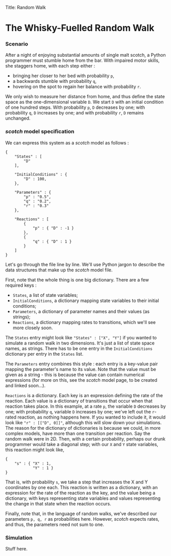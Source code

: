 Title: Random Walk

# The Whisky-Fuelled Random Walk



### Scenario

After a night of enjoying substantial amounts of single malt scotch, a Python programmer must stumble home from the bar. With impaired motor skills, she staggers home, with each step either :
 
- bringing her closer to her bed with probability `p`,
- a backwards stumble with probability `q`,
- hovering on the spot to regain her balance with probability `r`.


We only wish to measure her distance from home, and thus define the state space as the one-dimensional variable `D`. We start `D` with an initial condition of one hundred steps. With probability `p`, `D` decreases by one; with probability `q`, `D` increases by one; and with probability `r`, `D` remains unchanged.



### _scotch_ model specification

We can express this system as a _scotch_ model as follows :

```
{
    "States" : [
        "D"
    ],

    "InitialConditions" : {
        "D" : 100,
    },

    "Parameters" : {
        "p" : "0.5",
        "q" : "0.2",
        "r" : "0.3"
    },

    "Reactions" : [
        {
            "p" : { "D" : -1 }
        },
        {
            "q" : { "D" : 1 }
        }
    ]
}
```

Let's go through the file line by line. We'll use Python jargon to describe the data structures that make up the _scotch_ model file.

First, note that the whole thing is one big dictionary. There are a few required keys :

- `States`, a list of state variables;
- `InitialConditions`, a dictionary mapping state variables to their initial conditions;
- `Parameters`, a dictionary of parameter names and their values (as strings);
- `Reactions`, a dictionary mapping rates to transitions, which we'll see more closely soon.

The `States` entry might look like `"States" : ["X", "Y"]` if you wanted to simulate a random walk in two dimensions. It's just a list of state space names, as strings. There has to be one entry in the `InitialConditions` dictionary per entry in the `States` list.

The `Parameters` entry combines this style : each entry is a key-value pair mapping the parameter's name to its value. Note that the value must be given as a string - this is because the value can contain numerical expressions (for more on this, see the _scotch_ model page, to be created and linked soon...).

`Reactions` is a dictionary. Each key is an expression defining the rate of the reaction. Each value is a dictionary of transitions that occur when that reaction takes place. In this example, at a rate `p`, the variable `D` decreases by one; with probability `q`, variable `D` increases by one; we've left out the `r`-rated reaction, as nothing happens here. If you wanted to include it, it would look like `"r" : [["D", 0]]"`, although this will slow down your simulations. The reason for the dictionary of dictionaries is because we could, in more complex models, have more than one transition per reaction. Say the random walk were in 2D. Then, with a certain probability, perhaps our drunk programmer would take a diagonal step; with our `X` and `Y` state variables, this reaction might look like,

```
{
    "s" : { "X" : 1, 
            "Y" : 1 }
}
```

That is, with probability `s`, we take a step that increases the X and Y coordinates by one each. This reaction is written as a dictionary, with an expression for the rate of the reaction as the key, and the value being a dictionary, with keys representing state variables and values representing the change in that state when the reaction occurs.

Finally, note that, in the language of random walks, we've described our parameters `p, q, r` as probabilities here. However, _scotch_ expects rates, and thus, the parameters need not sum to one.




### Simulation

Stuff here.